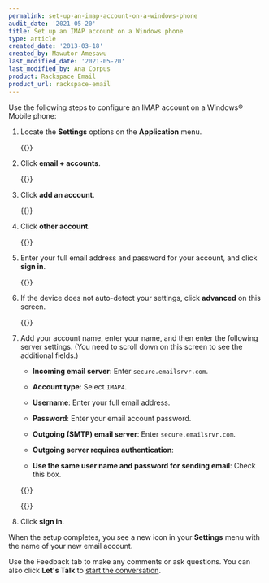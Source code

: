 ```yaml
---
permalink: set-up-an-imap-account-on-a-windows-phone
audit_date: '2021-05-20'
title: Set up an IMAP account on a Windows phone
type: article
created_date: '2013-03-18'
created_by: Mawutor Amesawu
last_modified_date: '2021-05-20'
last_modified_by: Ana Corpus
product: Rackspace Email
product_url: rackspace-email
---
```


Use the following steps to configure an IMAP account on a Windows&reg;
Mobile phone:

1. Locate the **Settings** options on the **Application** menu.

    {{<image src="1.jpg" alt="" title="">}}

2. Click **email + accounts**.

    {{<image src="2.jpg" alt="" title="">}}

3.  Click **add an account**.

    {{<image src="3.jpg" alt="" title="">}}

4. Click **other account**.

    {{<image src="4.jpg" alt="" title="">}}

5. Enter your full email address and password for your account, and click **sign in**.

    {{<image src="5.jpg" alt="" title="">}}

6. If the device does not auto-detect your settings, click **advanced** on this screen.

    {{<image src="6.jpg" alt="" title="">}}

7. Add your account name, enter your name, and then enter the following server settings. (You need to scroll down on this screen to see the additional fields.)

    -   **Incoming email server**: Enter `secure.emailsrvr.com`.

    -   **Account type**: Select `IMAP4`.

    -   **Username**: Enter your full email address.

    -   **Password**: Enter your email account password.

    -   **Outgoing (SMTP) email server**: Enter `secure.emailsrvr.com`.

    -   **Outgoing server requires authentication**: 

    -   **Use the same user name and password for sending email**: Check this box.

    {{<image src="8.jpg" alt="" title="">}}

    {{<image src="9.jpg" alt="" title="">}}

8. Click **sign in**.

When the setup completes, you see a new icon in your **Settings** menu with the name of your new email account.

Use the Feedback tab to make any comments or ask questions. You can also click
**Let's Talk** to [start the conversation](https://www.rackspace.com/).



